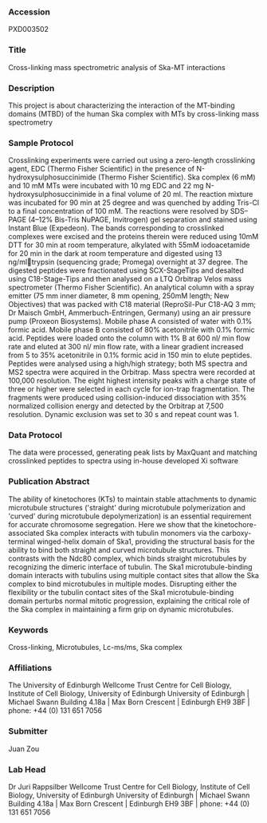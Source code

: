### Accession
PXD003502

### Title
Cross-linking mass spectrometric analysis of Ska-MT interactions

### Description
This project is about characterizing the interaction of the MT-binding domains (MTBD) of the human Ska complex  with MTs by cross-linking mass spectrometry

### Sample Protocol
Crosslinking experiments were carried out using a zero-length crosslinking agent, EDC (Thermo Fisher Scientific) in the presence of N-hydroxysulphosuccinimide (Thermo Fisher Scientific). Ska complex (6 mM) and 10 mM MTs were incubated with 10 mg EDC and 22 mg N-hydroxysulphosuccinimide in a final volume of 20 ml. The reaction mixture was incubated for 90 min at  25 degree and was quenched by adding Tris-Cl to a final concentration of 100 mM. The reactions were resolved by SDS–PAGE (4–12% Bis-Tris NuPAGE, Invitrogen) gel separation and stained using Instant Blue (Expedeon). The bands corresponding to crosslinked complexes were excised and the  proteins  therein were reduced using 10mM DTT for 30 min at room temperature, alkylated with 55mM iodoacetamide for 20 min in the dark at room temperature and digested using 13 ng/mltrypsin (sequencing grade; Promega) overnight at 37 degree. The digested peptides were fractionated using SCX-StageTips and desalted using C18-Stage-Tips and then analysed on a LTQ Orbitrap Velos mass spectrometer (Thermo Fisher Scientific). An analytical column with a spray emitter (75 mm inner diameter, 8 mm opening, 250mM length; New Objectives) that was packed with C18 material (ReproSil-Pur C18-AQ 3 mm; Dr Maisch GmbH, Ammerbuch-Entringen, Germany) using an air pressure pump (Proxeon Biosystems). Mobile phase A consisted of water with 0.1% formic acid. Mobile phase B consisted of 80% acetonitrile with 0.1% formic acid. Peptides were loaded onto the column with 1% B at 600 nl/ min flow rate and eluted at 300 nl/ min flow rate, with a linear gradient increased from 5 to 35% acetonitrile in 0.1% formic acid in 150 min to elute peptides. Peptides were analysed using a high/high strategy; both MS spectra and MS2 spectra were acquired in the Orbitrap. Mass spectra were recorded at 100,000 resolution. The eight highest intensity peaks with a charge state of three or higher were selected in each cycle for ion-trap fragmentation. The fragments were produced using  collision-induced dissociation with 35% normalized collision energy and detected by the Orbitrap at 7,500 resolution. Dynamic exclusion was set to 30 s and repeat count was 1.

### Data Protocol
The data were processed, generating peak lists by MaxQuant and matching crosslinked peptides to spectra using in-house developed Xi software

### Publication Abstract
The ability of kinetochores (KTs) to maintain stable attachments to dynamic microtubule structures ('straight' during microtubule polymerization and 'curved' during microtubule depolymerization) is an essential requirement for accurate chromosome segregation. Here we show that the kinetochore-associated Ska complex interacts with tubulin monomers via the carboxy-terminal winged-helix domain of Ska1, providing the structural basis for the ability to bind both straight and curved microtubule structures. This contrasts with the Ndc80 complex, which binds straight microtubules by recognizing the dimeric interface of tubulin. The Ska1 microtubule-binding domain interacts with tubulins using multiple contact sites that allow the Ska complex to bind microtubules in multiple modes. Disrupting either the flexibility or the tubulin contact sites of the Ska1 microtubule-binding domain perturbs normal mitotic progression, explaining the critical role of the Ska complex in maintaining a firm grip on dynamic microtubules.

### Keywords
Cross-linking, Microtubules, Lc-ms/ms, Ska complex

### Affiliations
The University of Edinburgh
Wellcome Trust Centre for Cell Biology, Institute of Cell Biology, University of Edinburgh University of Edinburgh | Michael Swann Building 4.18a | Max Born Crescent | Edinburgh EH9 3BF | phone: +44 (0) 131 651 7056

### Submitter
Juan Zou

### Lab Head
Dr Juri Rappsilber
Wellcome Trust Centre for Cell Biology, Institute of Cell Biology, University of Edinburgh University of Edinburgh | Michael Swann Building 4.18a | Max Born Crescent | Edinburgh EH9 3BF | phone: +44 (0) 131 651 7056


